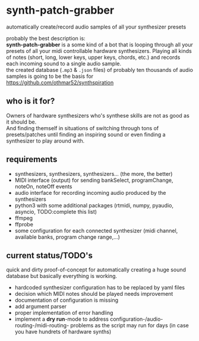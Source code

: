 # synth-patch-grabber
automatically create/record audio samples of all your synthesizer presets  

probably the best description is:  
**synth-patch-grabber** is a some kind of a bot that is looping through all your presets of all your midi controllable hardware synthesizers. Playing all kinds of notes (short, long, lower keys, upper keys, chords, etc.) and records each incoming sound to a single audio sample.  
the created database (`.mp3` & `.json` files) of probably ten thousands of audio samples is going to be the basis for https://github.com/othmar52/synthspiration  

## who is it for?
Owners of hardware synthesizers who's synthese skills are not as good as it should be.  
And finding themself in situations of switching through tons of presets/patches until finding an inspiring sound or even finding  a synthesizer to play around with.

## requirements
  * synthesizers, synthesizers, synthesizers... (the more, the better)
  * MIDI interface (output) for sending bankSelect, programChange, noteOn, noteOff events
  * audio interface for recording incoming audio produced by the synthesizers
  * python3 with some additional packages (rtmidi, numpy, pyaudio, asyncio, TODO:complete this list)
  * ffmpeg
  * ffprobe
  * some configuration for each connected synthesizer (midi channel, available banks, program change range,...)

## current status/TODO's
quick and dirty proof-of-concept for automatically creating a huge sound database but basically everything is working.  
  * hardcoded synthesizer configuration has to be replaced by yaml files  
  * decision which MIDI notes should be played needs improvement  
  * documentation of configuration is missing  
  * add argument parser  
  * proper implementation of error handling  
  * implement a **dry run**-mode to address configuration-/audio-routing-/midi-routing- problems as the script may run for days (in case you have hundrets of hardware synths)  


